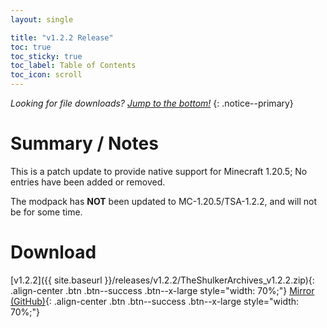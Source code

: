 ```yaml
---
layout: single

title: "v1.2.2 Release"
toc: true
toc_sticky: true
toc_label: Table of Contents
toc_icon: scroll
---
```


*Looking for file downloads? [Jump to the bottom!](#download)*
{: .notice--primary}

# Summary / Notes
This is a patch update to provide native support for Minecraft 1.20.5; No entries have been added or removed.

The modpack has **NOT** been updated to MC-1.20.5/TSA-1.2.2, and will not be for some time.

# Download
[v1.2.2]({{ site.baseurl }}/releases/v1.2.2/TheShulkerArchives_v1.2.2.zip){: .align-center .btn .btn--success .btn--x-large style="width: 70%;"}
[Mirror (GitHub)](https://github.com/KadTheHunter/ShulkerArchives/releases/tag/v1.2.2){: .align-center .btn .btn--success .btn--x-large style="width: 70%;"}